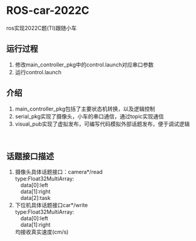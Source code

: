 # ROS-car-2022C

ros实现2022C题(TI)跟随小车

## 运行过程
1. 修改main_controller_pkg中的control.launch对应串口参数  
2. 运行control.launch  

## 介绍
1. main_controller_pkg包括了主要状态机转换，以及逻辑控制  
2. serial_pkg实现了摄像头，小车的串口通信，通过topic实现通信  
3. visual_pub实现了虚拟发布，可编写代码模拟外部话题发布，便于调试逻辑  
<br>

## 话题接口描述
1. 摄像头具体话题接口：camera*/read  
type:Float32MultiArray:  
&emsp;data[0]:left  
&emsp;data[1]:right  
&emsp;data[2]:task  
2. 下位机具体话题接口car*/write  
type:Float32MultiArray:  
&emsp;data[0]:left  
&emsp;data[1]:right  
均接收真实速度(cm/s)  

